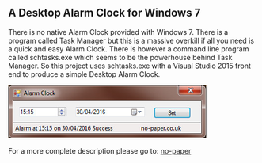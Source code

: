 ## A Desktop Alarm Clock for Windows 7
There is no native Alarm Clock provided with Windows 7. There is a program called Task Manager but this is a massive overkill 
if all you need is a quick and easy Alarm Clock. There is however a command line program called schtasks.exe which seems to 
be the powerhouse behind Task Manager. So this project uses schtasks.exe with a Visual Studio 2015 front end to produce a 
simple Desktop Alarm Clock.


![Alarm Clock](https://github.com/vtreanor/Alarm/blob/master/alarmClock.jpg)

For a more complete description please go to: [no-paper](http://no-paper.co.uk/alarmClock)
